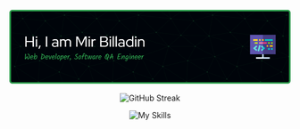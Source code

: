 

![Header](./github-header.png)




<p align="center">
  <a>
    <img src="https://github-readme-streak-stats.herokuapp.com?user=billadin&theme=github-dark&card_width=756" alt="GitHub Streak">
  </a>
</p>

 

<p align="center">
  <a>
    <img src="https://skillicons.dev/icons?i=react,js,java,selenium,nodejs,express,mongodb,firebase,tailwind,html,css&theme=dark" alt="My Skills">
  </a>
</p>



